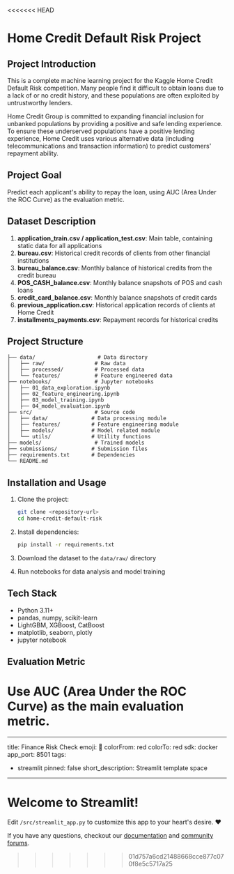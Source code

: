 <<<<<<< HEAD
# Home Credit Default Risk Project

## Project Introduction

This is a complete machine learning project for the Kaggle Home Credit Default Risk competition. Many people find it difficult to obtain loans due to a lack of or no credit history, and these populations are often exploited by untrustworthy lenders.

Home Credit Group is committed to expanding financial inclusion for unbanked populations by providing a positive and safe lending experience. To ensure these underserved populations have a positive lending experience, Home Credit uses various alternative data (including telecommunications and transaction information) to predict customers' repayment ability.

## Project Goal

Predict each applicant's ability to repay the loan, using AUC (Area Under the ROC Curve) as the evaluation metric.

## Dataset Description

1.  **application_train.csv / application_test.csv**: Main table, containing static data for all applications
2.  **bureau.csv**: Historical credit records of clients from other financial institutions
3.  **bureau_balance.csv**: Monthly balance of historical credits from the credit bureau
4.  **POS_CASH_balance.csv**: Monthly balance snapshots of POS and cash loans
5.  **credit_card_balance.csv**: Monthly balance snapshots of credit cards
6.  **previous_application.csv**: Historical application records of clients at Home Credit
7.  **installments_payments.csv**: Repayment records for historical credits

## Project Structure

```
├── data/                    # Data directory
│   ├── raw/                # Raw data
│   ├── processed/          # Processed data
│   └── features/           # Feature engineered data
├── notebooks/              # Jupyter notebooks
│   ├── 01_data_exploration.ipynb
│   ├── 02_feature_engineering.ipynb
│   ├── 03_model_training.ipynb
│   ├── 04_model_evaluation.ipynb
├── src/                    # Source code
│   ├── data/              # Data processing module
│   ├── features/          # Feature engineering module
│   ├── models/            # Model related module
│   └── utils/             # Utility functions
├── models/                 # Trained models
├── submissions/           # Submission files
├── requirements.txt       # Dependencies
└── README.md
```

## Installation and Usage

1.  Clone the project:
    ```bash
    git clone <repository-url>
    cd home-credit-default-risk
    ```

2.  Install dependencies:
    ```bash
    pip install -r requirements.txt
    ```

3.  Download the dataset to the `data/raw/` directory

4.  Run notebooks for data analysis and model training

## Tech Stack

-   Python 3.11+
-   pandas, numpy, scikit-learn
-   LightGBM, XGBoost, CatBoost
-   matplotlib, seaborn, plotly
-   jupyter notebook

## Evaluation Metric

Use AUC (Area Under the ROC Curve) as the main evaluation metric.
=======
---
title: Finance Risk Check
emoji: 🚀
colorFrom: red
colorTo: red
sdk: docker
app_port: 8501
tags:
- streamlit
pinned: false
short_description: Streamlit template space
---

# Welcome to Streamlit!

Edit `/src/streamlit_app.py` to customize this app to your heart's desire. :heart:

If you have any questions, checkout our [documentation](https://docs.streamlit.io) and [community
forums](https://discuss.streamlit.io).
>>>>>>> 01d757a6cd21488668cce877c070f8e5c5717a25
